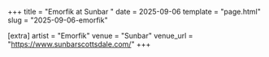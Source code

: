 +++
title = "Emorfik at Sunbar "
date = 2025-09-06
template = "page.html"
slug = "2025-09-06-emorfik"

[extra]
artist = "Emorfik"
venue = "Sunbar"
venue_url = "https://www.sunbarscottsdale.com/"
+++
